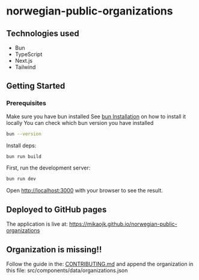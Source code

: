 # norwegian-public-organizations

## Technologies used
* Bun
* TypeScript
* Next.js
* Tailwind

## Getting Started
### Prerequisites
Make sure you have bun installed
See [bun Installation](https://bun.sh/docs/installation) on how to install it locally
You can check which bun version you have installed
```bash
bun --version
```

Install deps:
```bash
bun run build
```

First, run the development server:
```bash
bun run dev
```

Open [http://localhost:3000](http://localhost:3000) with your browser to see the result.

## Deployed to GitHub pages
The application is live at: https://mikaojk.github.io/norwegian-public-organizations

## Organization is missing!!
Follow the guide in the: [CONTRIBUTING.md](CONTRIBUTING)
and append the organization in this file:  src/components/data/organizations.json
